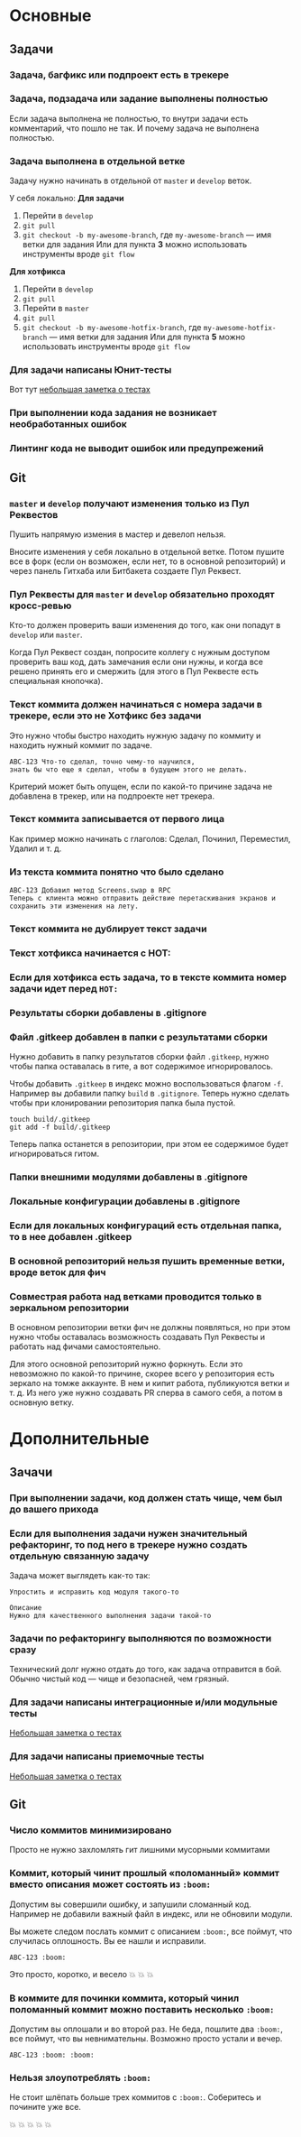 # Основные

## Задачи

### Задача, багфикс или подпроект есть в трекере

### Задача, подзадача или задание выполнены полностью
Если задача выполнена не полностью, то внутри задачи есть комментарий, что пошло не так.
И почему задача не выполнена полностью.

### Задача выполнена в отдельной ветке
Задачу нужно начинать в отдельной от `master` и `develop` веток.

У себя локально:
**Для задачи**
1. Перейти в `develop`
2. `git pull`
3. `git checkout -b my-awesome-branch`, где `my-awesome-branch` — имя ветки для задания
Или для пункта **3** можно использовать инструменты вроде `git flow`

**Для хотфикса**
1. Перейти в `develop`
2. `git pull`
3. Перейти в `master`
4. `git pull`
5. `git checkout -b my-awesome-hotfix-branch`, где `my-awesome-hotfix-branch` — имя ветки для задания
Или для пункта **5** можно использовать инструменты вроде `git flow`

### Для задачи написаны Юнит-тесты
Вот тут [небольшая заметка о тестах](https://paper.dropbox.com/doc/--AtYaXMOcHDdJIDbcZ2UB1yRUAg-V3glWFHtgeEz7RlQpK8Ch)

### При выполнении кода задания не возникает необработанных ошибок

### Линтинг кода не выводит ошибок или предупрежений

## Git

### `master` и `develop` получают изменения только из Пул Реквестов
Пушить напрямую измения в мастер и девелоп нельзя.

Вносите изменения у себя локально в отдельной ветке.
Потом пушите все в форк (если он возможен, если нет, то в основной репозиторий) и через панель Гитхаба или Битбакета создаете Пул Реквест.

### Пул Реквесты для `master` и `develop` обязательно проходят кросс-ревью
Кто-то должен проверить ваши изменения до того, как они попадут в `develop` или `master`.

Когда Пул Реквест создан, попросите коллегу с нужным доступом проверить ваш код, дать замечания если они нужны,
и когда все решено принять его и смержить (для этого в Пул Реквесте есть специальная кнопочка).

### Текст коммита должен начинаться с номера задачи в трекере, если это не Хотфикс без задачи
Это нужно чтобы быстро находить нужную задачу по коммиту и находить нужный коммит по задаче.
```
ABC-123 Что-то сделал, точно чему-то научился,
знать бы что еще я сделал, чтобы в будущем этого не делать.
```

Критерий может быть опущен, если по какой-то причине задача не добавлена в трекер, или на подпроекте нет трекера.

### Текст коммита записывается от первого лица
Как пример можно начинать с глаголов: Сделал, Починил, Переместил, Удалил и т. д.

### Из текста коммита понятно что было сделано
```
ABC-123 Добавил метод Screens.swap в RPC
Теперь с клиента можно отправить действие перетаскивания экранов и сохранить эти изменения на лету.
```

### Текст коммита не дублирует текст задачи

### Текст хотфикса начинается с HOT:

### Если для хотфикса есть задача, то в тексте коммита номер задачи идет перед `HOT:`

### Результаты сборки добавлены в .gitignore

### Файл .gitkeep добавлен в папки с результатами сборки
Нужно добавить в папку результатов сборки файл `.gitkeep`,
нужно чтобы папка оставалась в гите, а вот содержимое игнорировалось.

Чтобы добавить `.gitkeep` в индекс можно воспользоваться флагом `-f`.
Например вы добавили папку `build` в `.gitignore`.
Теперь нужно сделать чтобы при клонировании репозитория папка была пустой.

```
touch build/.gitkeep
git add -f build/.gitkeep
```
Теперь папка останется в репозитории, при этом ее содержимое будет игнорироваться гитом.

### Папки внешними модулями добавлены в .gitignore

### Локальные конфигурации добавлены в .gitignore

### Если для локальных конфигураций есть отдельная папка, то в нее добавлен .gitkeep

### В основной репозиторий нельзя пушить временные ветки, вроде веток для фич

### Совместрая работа над ветками проводится только в зеркальном репозитории
В основном репозитории ветки фич не должны появляться,
но при этом нужно чтобы оставалась возможность создавать Пул Реквесты и работать над фичами самостоятельно.

Для этого основной репозиторий нужно форкнуть.
Если это невозможно по какой-то причине, скорее всего у репозитория есть зеркало на томже аккаунте.
В нем и кипит работа, публикуются ветки и т. д.
Из него уже нужно создавать PR сперва в самого себя, а потом в основную ветку.

# Дополнительные

## Зачачи

### При выполнении задачи, код должен стать чище, чем был до вашего прихода

### Если для выполнения задачи нужен значительный рефакторинг, то под него в трекере нужно создать отдельную связанную задачу
Задача может выглядеть как-то так:
```
Упростить и исправить код модуля такого-то

Описание
Нужно для качественного выполнения задачи такой-то
```

### Задачи по рефакторингу выполняются по возможности сразу
Технический долг нужно отдать до того, как задача отправится в бой.
Обычно чистый код — чище и безопасней, чем грязный.

### Для задачи написаны интеграционные и/или модульные тесты
[Небольшая заметка о тестах](https://paper.dropbox.com/doc/--AtYaXMOcHDdJIDbcZ2UB1yRUAg-V3glWFHtgeEz7RlQpK8Ch)

### Для задачи написаны приемочные тесты
[Небольшая заметка о тестах](https://paper.dropbox.com/doc/--AtYaXMOcHDdJIDbcZ2UB1yRUAg-V3glWFHtgeEz7RlQpK8Ch)

## Git

### Число коммитов минимизировано
Просто не нужно захломлять гит лишними мусорными коммитами

### Коммит, который чинит прошлый «поломанный» коммит вместо описания может состоять из `:boom:`
Допустим вы совершили ошибку, и запушили сломанный код.
Например не добавили важный файл в индекс, или не обновили модули.

Вы можете следом послать коммит с описанием `:boom:`, все поймут, что случилась оплошность.
Вы ее нашли и исправили.

```
ABC-123 :boom:
```

Это просто, коротко, и весело :boom: :boom: :boom:

### В коммите для починки коммита, который чинил поломанный коммит можно поставить несколько `:boom:`
Допустим вы оплошали и во второй раз. Не беда, пошлите два `:boom:`, все поймут, что вы невнимательны.
Возможно просто устали и вечер.
```
ABC-123 :boom: :boom:
```

### Нельзя злоупотреблять `:boom:`
Не стоит шлёпать больше трех коммитов с `:boom:`.
Соберитесь и почините уже все.

:boom: :boom: :boom: :boom: :boom:
